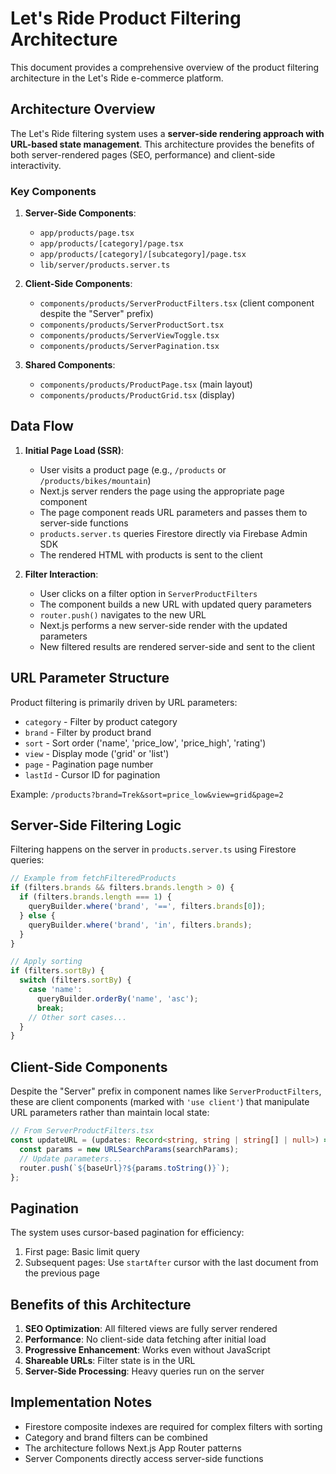 # Let's Ride Product Filtering Architecture

This document provides a comprehensive overview of the product filtering architecture in the Let's Ride e-commerce platform.

## Architecture Overview

The Let's Ride filtering system uses a **server-side rendering approach with URL-based state management**. This architecture provides the benefits of both server-rendered pages (SEO, performance) and client-side interactivity.

### Key Components

1. **Server-Side Components**:
   - `app/products/page.tsx` 
   - `app/products/[category]/page.tsx`
   - `app/products/[category]/[subcategory]/page.tsx`
   - `lib/server/products.server.ts`

2. **Client-Side Components**:
   - `components/products/ServerProductFilters.tsx` (client component despite the "Server" prefix)
   - `components/products/ServerProductSort.tsx`
   - `components/products/ServerViewToggle.tsx`
   - `components/products/ServerPagination.tsx`

3. **Shared Components**:
   - `components/products/ProductPage.tsx` (main layout)
   - `components/products/ProductGrid.tsx` (display)

## Data Flow

1. **Initial Page Load (SSR)**:
   - User visits a product page (e.g., `/products` or `/products/bikes/mountain`)
   - Next.js server renders the page using the appropriate page component
   - The page component reads URL parameters and passes them to server-side functions
   - `products.server.ts` queries Firestore directly via Firebase Admin SDK
   - The rendered HTML with products is sent to the client

2. **Filter Interaction**:
   - User clicks on a filter option in `ServerProductFilters`
   - The component builds a new URL with updated query parameters
   - `router.push()` navigates to the new URL
   - Next.js performs a new server-side render with the updated parameters
   - New filtered results are rendered server-side and sent to the client

## URL Parameter Structure

Product filtering is primarily driven by URL parameters:

- `category` - Filter by product category
- `brand` - Filter by product brand
- `sort` - Sort order ('name', 'price_low', 'price_high', 'rating')
- `view` - Display mode ('grid' or 'list')
- `page` - Pagination page number
- `lastId` - Cursor ID for pagination

Example: `/products?brand=Trek&sort=price_low&view=grid&page=2`

## Server-Side Filtering Logic

Filtering happens on the server in `products.server.ts` using Firestore queries:

```typescript
// Example from fetchFilteredProducts
if (filters.brands && filters.brands.length > 0) {
  if (filters.brands.length === 1) {
    queryBuilder.where('brand', '==', filters.brands[0]);
  } else {
    queryBuilder.where('brand', 'in', filters.brands);
  }
}

// Apply sorting
if (filters.sortBy) {
  switch (filters.sortBy) {
    case 'name':
      queryBuilder.orderBy('name', 'asc');
      break;
    // Other sort cases...
  }
}
```

## Client-Side Components

Despite the "Server" prefix in component names like `ServerProductFilters`, these are client components (marked with `'use client'`) that manipulate URL parameters rather than maintain local state:

```typescript
// From ServerProductFilters.tsx
const updateURL = (updates: Record<string, string | string[] | null>) => {
  const params = new URLSearchParams(searchParams);
  // Update parameters...
  router.push(`${baseUrl}?${params.toString()}`);
};
```

## Pagination

The system uses cursor-based pagination for efficiency:

1. First page: Basic limit query
2. Subsequent pages: Use `startAfter` cursor with the last document from the previous page

## Benefits of this Architecture

1. **SEO Optimization**: All filtered views are fully server rendered
2. **Performance**: No client-side data fetching after initial load
3. **Progressive Enhancement**: Works even without JavaScript
4. **Shareable URLs**: Filter state is in the URL
5. **Server-Side Processing**: Heavy queries run on the server

## Implementation Notes

- Firestore composite indexes are required for complex filters with sorting
- Category and brand filters can be combined
- The architecture follows Next.js App Router patterns
- Server Components directly access server-side functions